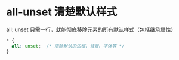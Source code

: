 # all-unset 清楚默认样式

all: unset 只需一行，就能彻底移除元素的所有默认样式（包括继承属性）
```css
* {
  all: unset;  /* 清除默认的边框、背景、字体等 */
}
```